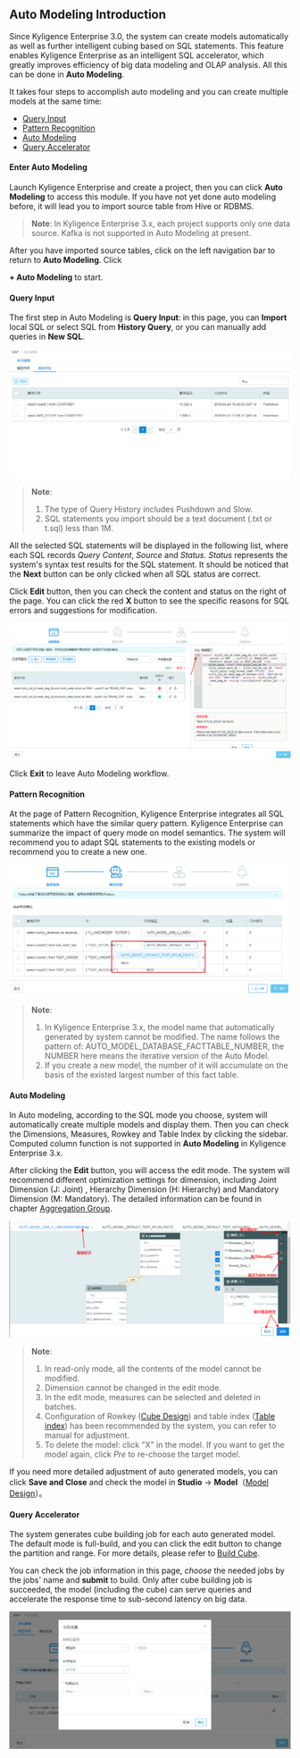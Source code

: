 ## Auto Modeling Introduction

Since Kyligence Enterprise 3.0, the system can create models automatically as well as further intelligent cubing based on SQL statements. This feature enables Kyligence Enterprise as an intelligent SQL accelerator, which greatly improves efficiency of big data modeling and OLAP analysis. All this can be done in **Auto Modeling**.

It takes four steps to accomplish auto modeling and you can create multiple models at the same time:


- [Query Input](#query-input)
- [Pattern Recognition](#pattern-recognition)
- [Auto Modeling](#auto-modeling)
- [Query Accelerator](#query-accelerator)
  

#### Enter Auto Modeling

Launch Kyligence Enterprise and create a project, then you can click **Auto Modeling** to access this module. If you have not yet done auto modeling before, it will lead you to import source table from Hive or RDBMS.

> **Note**: In Kyligence Enterprise 3.x, each project supports only one data source. Kafka is not supported in Auto Modeling at present.

After you have imported source tables, click on the left navigation bar to return to **Auto Modeling**.  Click

**+ Auto Modeling** to start.

#### Query Input

The first step in Auto Modeling is **Query Input**: in this page, you can **Import** local SQL or select SQL from **History Query**, or you can manually add queries in **New SQL**.

![Import from query history](images/query_history/query_history.en.png)

> **Note**:
>
> 1. The type of Query History includes Pushdown and Slow.
> 2. SQL statements you import should be a text document (.txt or t.sql) less than 1M.

All the selected SQL statements will be displayed in the following list, where each SQL records  *Query Content*, *Source* and *Status*. *Status* represents the system's syntax test results for the SQL statement. It should be noticed that the **Next** button can be only clicked when all SQL status are correct.

Click **Edit** button, then you can check the content and status on the right of the page. You can click the red **X** button to see the specific reasons for SQL errors and suggestions for modification.

![Wrong Reasons](images/SQL_input_edit/SQL_wrong_2.en.png)

Click **Exit** to leave Auto Modeling workflow.

#### Pattern Recognition 

At the page of Pattern Recognition, Kyligence Enterprise integrates all SQL statements which have the similar query pattern. Kyligence Enterprise can summarize the impact of query mode on model semantics. The system will recommend you to adapt SQL statements to the existing models or recommend you to create a new one.

![Target Model](images/pattern/pattern_target_model.en.png)



> **Note**:
>
> 1. In Kyligence Enterprise 3.x, the model name that automatically generated by system cannot be modified. The name follows the pattern of: AUTO_MODEL_DATABASE_FACTTABLE_NUMBER, the NUMBER here means the iterative version of the Auto Model.
> 2. If you create a new model, the number of it will accumulate on the basis of the existed largest number of this fact table.

#### Auto Modeling

In Auto modeling, according to the SQL mode you choose, system will automatically create multiple models and display them. Then you can check the Dimensions, Measures, Rowkey and Table Index by clicking the sidebar. Computed column function is not supported in **Auto Modeling** in Kyligence Enterprise 3.x.

After clicking the **Edit** button, you will access the edit mode. The system will recommend different optimization settings for dimension, including Joint Dimension (J: Joint) , Hierarchy Dimension (H: Hierarchy) and Mandatory Dimension (M: Mandatory). The detailed information can be found in chapter [Aggregation Group](../model/cube_design/aggregation_group.en.md).

![Edit mode](images/model/model_edit.en.png)

> **Note**:
>
> 1. In read-only mode, all the contents of the model cannot be modified.
> 2. Dimension cannot be changed in the edit mode.
> 3. In the edit mode, measures can be selected and deleted in batches.
> 4. Configuration of Rowkey ([Cube Design](../model/cube_design/create_cube.en.md)) and table index ([Table index](../model/cube_design/table_index.en.md)) has been recommended by the system, you can refer to manual for adjustment.
> 5. To delete the model: click "X" in the model. If you want to get the model again, click *Pre* to re-choose the target model.

If you need more detailed adjustment of auto generated models, you can click **Save and Close** and check the model in **Studio** -> **Model**（[Model Design](../model/model_design/data_modeling.en.md)）。

#### Query Accelerator

The system generates cube building job for each auto generated model. The default mode is full-build, and you can click the edit button to change the partition and range. For more details, please refer to [Build Cube](../model/build_cube.en.md).

You can check the job information in this page, *choose* the needed jobs by the jobs' name and **submit** to build. Only after cube building job is succeeded, the model (including the cube) can serve queries and accelerate the response time to sub-second latency on big data.

![Partition and Range](images/building/partition_edit.en.png)
